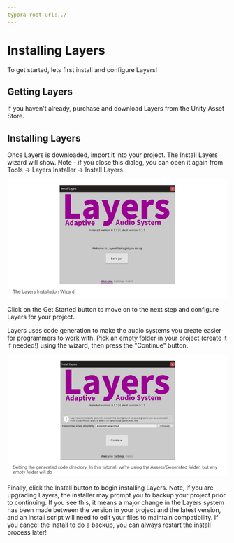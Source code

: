 ```yaml
---
typora-root-url:../
---
```


# Installing Layers

To get started, lets first install and configure Layers!

## Getting Layers
If you haven't already, purchase and download Layers from the Unity Asset Store.

## Installing Layers
Once Layers is downloaded, import it into your project. The Install Layers wizard will show. Note - if you close this dialog, you can open it again from Tools -> Layers Installer -> Install Layers.

![LayersInstallationWindowA.png](/IMG/LayersInstallationWindowA.png)

Click on the Get Started button to move on to the next step and configure Layers for your project.

Layers uses code generation to make the audio systems you create easier for programmers to work with. Pick an empty folder in your project (create it if needed!) using the wizard, then press the "Continue" button.

![LayersInstallationWindowB.png](/IMG/LayersInstallationWindowB.png)

Finally, click the Install button to begin installing Layers. Note, if you are upgrading Layers, the installer may prompt you to backup your project prior to continuing. If you see this, it means a major change in the Layers system has been made between the version in your project and the latest version, and an install script will need to edit your files to maintain compatibility. If you cancel the install to do a backup, you can always restart the install process later!
